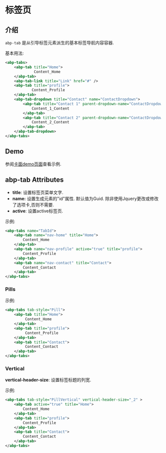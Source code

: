 # 标签页

## 介绍

`abp-tab` 是从引导标签元素派生的基本标签导航内容容器.

基本用法:

````xml
<abp-tabs>
    <abp-tab title="Home">
             Content_Home
    </abp-tab>
    <abp-tab-link title="Link" href="#" />
    <abp-tab title="profile">
            Content_Profile
    </abp-tab>
    <abp-tab-dropdown title="Contact" name="ContactDropdown">
        <abp-tab title="Contact 1" parent-dropdown-name="ContactDropdown">
            Content_1_Content
        </abp-tab>
        <abp-tab title="Contact 2" parent-dropdown-name="ContactDropdown">
            Content_2_Content
        </abp-tab>
    </abp-tab-dropdown>
</abp-tabs>
````

## Demo

参阅[卡面demo页面](https://bootstrap-taghelpers.abp.io/Components/Tabs)查看示例.

## abp-tab Attributes

- **title**: 设置标签页菜单文字.
- **name:** 设置生成元素的"id"属性. 默认值为Guid. 除非使用Jquery更改或修改了选项卡,否则不需要.
- **active**: 设置active标签页.

示例:

````xml
<abp-tabs name="TabId">
    <abp-tab name="nav-home" title="Home">
        Content_Home
    </abp-tab>   
    <abp-tab name="nav-profile" active="true" title="profile">
        Content_Profile
    </abp-tab>
    <abp-tab name="nav-contact" title="Contact">
        Content_Contact
    </abp-tab>
</abp-tabs>
````

### Pills

示例:

````xml
<abp-tabs tab-style="Pill">
    <abp-tab title="Home">
         Content_Home
    </abp-tab>
    <abp-tab title="profile">
         Content_Profile
    </abp-tab>
    <abp-tab title="Contact">
         Content_Contact
    </abp-tab>
</abp-tabs>
````

### Vertical

**vertical-header-size**: 设置标签标题的列宽.

示例:

````xml
<abp-tabs tab-style="PillVertical" vertical-header-size="_2" >
    <abp-tab active="true" title="Home">
        Content_Home
    </abp-tab>   
    <abp-tab title="profile">
        Content_Profile
    </abp-tab>
    <abp-tab title="Contact">
        Content_Contact
    </abp-tab>
</abp-tabs>
````
